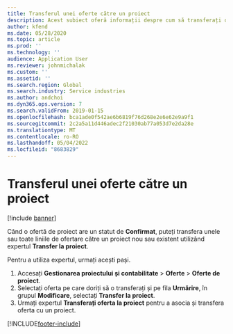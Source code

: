 ```yaml
---
title: Transferul unei oferte către un proiect
description: Acest subiect oferă informații despre cum să transferați o ofertă către un proiect nou sau existent.
author: kfend
ms.date: 05/28/2020
ms.topic: article
ms.prod: ''
ms.technology: ''
audience: Application User
ms.reviewer: johnmichalak
ms.custom: ''
ms.assetid: ''
ms.search.region: Global
ms.search.industry: Service industries
ms.author: andchoi
ms.dyn365.ops.version: 7
ms.search.validFrom: 2019-01-15
ms.openlocfilehash: bca1ade0f542ae6b6819f76d268e2e6e62e9a9f1
ms.sourcegitcommit: 2c2a5a11d446adec2f21030ab77a053d7e2da28e
ms.translationtype: MT
ms.contentlocale: ro-RO
ms.lasthandoff: 05/04/2022
ms.locfileid: "8683829"
---
```

# <a name="transfer-a-quotation-to-a-project"></a>Transferul unei oferte către un proiect

[!include [banner](../includes/banner.md)]

Când o ofertă de proiect are un statut de **Confirmat**, puteți transfera unele sau toate liniile de ofertare către un proiect nou sau existent utilizând expertul **Transfer la proiect**. 

Pentru a utiliza expertul, urmați acești pași.

1. Accesați **Gestionarea proiectului și contabilitate** > **Oferte** > **Oferte de proiect**.
2. Selectați oferta pe care doriți să o transferați și pe fila **Urmărire**, în grupul **Modificare**, selectați **Transfer la proiect**.
3. Urmați expertul **Transferați oferta la proiect** pentru a asocia și transfera oferta cu un proiect.


[!INCLUDE[footer-include](../includes/footer-banner.md)]